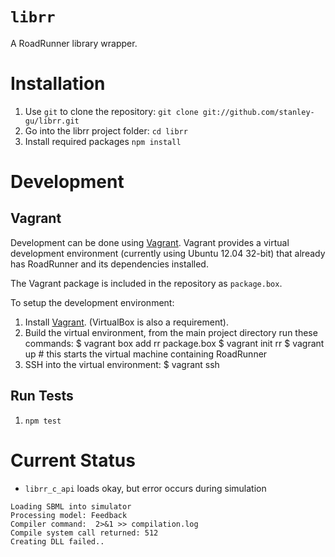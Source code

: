 # `librr`

A RoadRunner library wrapper.

# Installation

1. Use `git` to clone the repository:
   `git clone git://github.com/stanley-gu/librr.git`
2. Go into the librr project folder:
   `cd librr`
3. Install required packages
   `npm install`

# Development

## Vagrant

Development can be done using
[Vagrant](http://docs.vagrantup.com/v1/docs/getting-started/index.html).
Vagrant provides a virtual development environment (currently using Ubuntu 12.04 32-bit) that already has RoadRunner and its dependencies installed.

The Vagrant package is included in the repository as `package.box`.

To setup the development environment:

1. Install [Vagrant](http://docs.vagrantup.com/v1/docs/getting-started/index.html). (VirtualBox is also a requirement).
2. Build the virtual environment, from the main project directory run these commands:
    $ vagrant box add rr package.box
    $ vagrant init rr
    $ vagrant up # this starts the virtual machine containing RoadRunner
3. SSH into the virtual environment:
    $ vagrant ssh

## Run Tests

1. `npm test`

# Current Status

* `librr_c_api` loads okay, but error occurs during simulation

````
Loading SBML into simulator
Processing model: Feedback
Compiler command:  2>&1 >> compilation.log
Compile system call returned: 512
Creating DLL failed..
````
